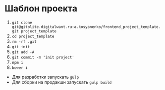 # Шаблон проекта

1. `git clone git@gitolite.digitalwant.ru:a.kosyanenko/frontend_project_template.git project_template`
2. `cd project_template`
3. `rm -rf .git`
4. `git init`
5. `git add -A`
6. `git commit -m 'init project'`
7. `npm i`
8. `bower i`

* Для разработки запускать `gulp`
* Для сборки на продакшн запускать `gulp build`